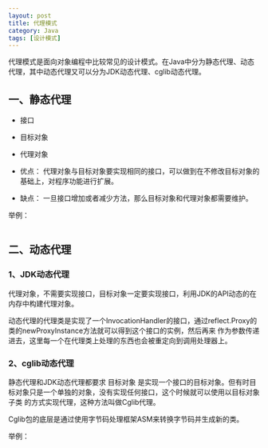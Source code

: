 ```yaml
---
layout: post
title: 代理模式
category: Java
tags: [设计模式]
---
```


代理模式是面向对象编程中比较常见的设计模式。在Java中分为静态代理、动态代理，其中动态代理又可以分为JDK动态代理、cglib动态代理。

## 一、静态代理

- 接口
- 目标对象
- 代理对象

- 优点： 代理对象与目标对象要实现相同的接口，可以做到在不修改目标对象的基础上，对程序功能进行扩展。
- 缺点： 一旦接口增加或者减少方法，那么目标对象和代理对象都需要维护。

举例：
```java

```

## 二、动态代理


### 1、JDK动态代理

代理对象，不需要实现接口，目标对象一定要实现接口，利用JDK的API动态的在内存中构建代理对象。

动态代理的代理类是实现了一个InvocationHandler的接口，通过reflect.Proxy的类的newProxyInstance方法就可以得到这个接口的实例，然后再来
作为参数传递进去，这里每一个在代理类上处理的东西也会被重定向到调用处理器上。



### 2、cglib动态代理

静态代理和JDK动态代理都要求 目标对象 是实现一个接口的目标对象。但有时目标对象只是一个单独的对象，没有实现任何接口，这个时候就可以使用以目标对象子类
的方式实现代理，这种方法叫做Cglib代理。

Cglib包的底层是通过使用字节码处理框架ASM来转换字节码并生成新的类。


举例：
```java

```